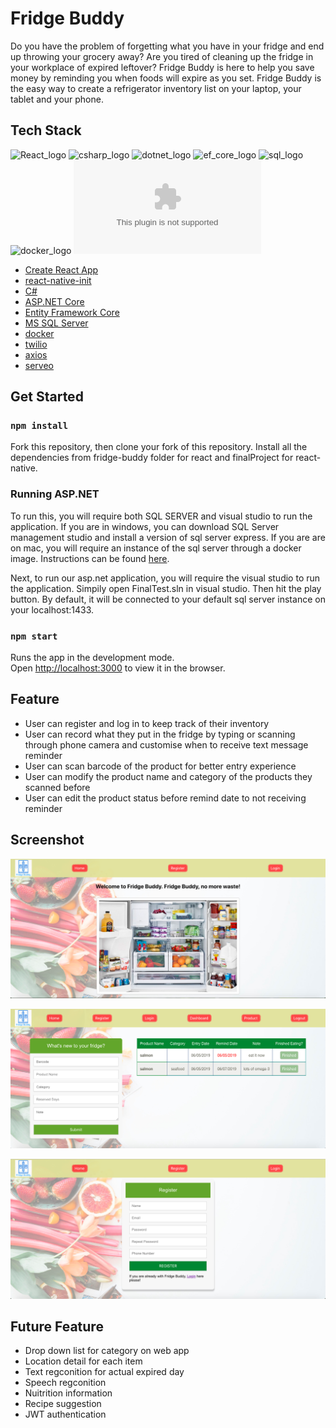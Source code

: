 # Fridge Buddy

Do you have the problem of forgetting what you have in your fridge and end up throwing your grocery away? Are you tired of cleaning up the fridge in your workplace of expired leftover? Fridge Buddy is here to help you save money by reminding you when foods will expire as you set. Fridge Buddy is the easy way to create a refrigerator inventory list on your laptop, your tablet and your phone.

## Tech Stack

![React_logo](https://www.shareicon.net/data/128x128/2016/07/08/117367_logo_512x512.png)
![csharp_logo](https://itrainscotland.co.uk/images/c-sharp-logo.png)
![dotnet_logo](https://rahulsahay.gallerycdn.vsassets.io/extensions/rahulsahay/csharp-aspnetcore/1.11.0/1559414167977/Microsoft.VisualStudio.Services.Icons.Default)
![ef_core_logo](https://aspnetzero.com/assets/tools/ef.png)
![sql_logo](https://chocolatey.org/content/packageimages/SQL2014-powershell.12.0.2000.8.png)
![docker_logo](https://fabianlee.org/wp-content/uploads/2017/03/docker-logo-150x150.png)
![twilio_logo](https://d1e2wseyxx8ugp.cloudfront.net/organization-logos/twilio.com)

* [Create React App](https://github.com/facebook/create-react-app)
* [react-native-init](https://www.npmjs.com/package/react-native-init)
* [C#](https://docs.microsoft.com/en-us/dotnet/csharp/)
* [ASP.NET Core](https://docs.microsoft.com/en-us/aspnet/core/?view=aspnetcore-2.2)
* [Entity Framework Core](https://docs.microsoft.com/en-us/ef/core/)
* [MS SQL Server](https://github.com/microsoft/mssql-docker)
* [docker](https://www.docker.com/)
* [twilio](https://www.twilio.com/)
* [axios](https://github.com/axios/axios)
* [serveo](https://serveo.net/)

## Get Started

### `npm install`

Fork this repository, then clone your fork of this repository. Install all the dependencies from fridge-buddy folder for react and finalProject for react-native.


### Running ASP.NET

To run this, you will require both SQL SERVER and visual studio to run the application. If you are in windows, you can download SQL Server management studio and install a version of sql server express. If you are are on mac, you will require an instance of the sql server through a docker image. Instructions can be found [here](https://docs.microsoft.com/en-us/sql/linux/quickstart-install-connect-docker?view=sql-server-2017&pivots=cs1-bash).

Next, to run our asp.net application, you will require the visual studio to run the application. Simpily open FinalTest.sln in visual studio. Then hit the play button. By default, it will be connected to your default sql server instance on your localhost:1433.

### `npm start`

Runs the app in the development mode.<br>
Open [http://localhost:3000](http://localhost:3000) to view it in the browser.

## Feature

* User can register and log in to keep track of their inventory
* User can record what they put in the fridge by typing or scanning through phone camera and customise when to receive text message reminder
* User can scan barcode of the product for better entry experience
* User can modify the product name and category of the products they scanned before
* User can edit the product status before remind date to not receiving reminder

## Screenshot
![landing_page.png](https://github.com/RachelTWQ/FridgeBuddy/blob/master/screenshots/landing_page.png)

![dashboard.png](https://github.com/RachelTWQ/FridgeBuddy/blob/master/screenshots/dashboard.png)

![register.png](https://github.com/RachelTWQ/FridgeBuddy/blob/master/screenshots/register.png)

## Future Feature

* Drop down list for category on web app
* Location detail for each item
* Text regconition for actual expired day
* Speech regconition
* Nuitrition information
* Recipe suggestion
* JWT authentication
